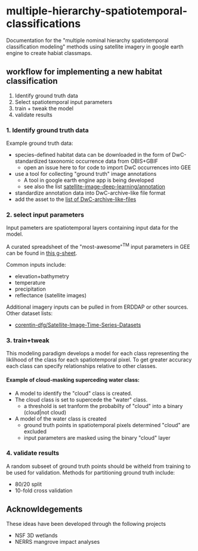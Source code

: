# multiple-hierarchy-spatiotemporal-classifications
Documentation for the "multiple nominal hierarchy spatiotemporal classification modeling" methods using satellite imagery in google earth engine to create habiat classmaps.


## workflow for implementing a new habitat classification
1. Identify ground truth data
2. Select spatiotemporal input parameters
3. train + tweak the model
4. validate results

### 1. Identify ground truth data
Example ground truth data: 
* species-defined habitat data can be downloaded in the form of DwC-standardized taxonomic occurrence data from OBIS+GBIF 
    * open an issue here to for code to import DwC occurrences into GEE
* use a tool for collecting "ground truth" image annotations
    * A tool in google earth engine app is being developed
    * see also the list [satellite-image-deep-learning/annotation](https://github.com/satellite-image-deep-learning/annotation)
* standardize annotation data into DwC-archive-like file format
* add the asset to the [list of DwC-archive-like-files](https://docs.google.com/spreadsheets/d/1RRC3L9dmvycJRG5f947DWAHBlZywpijYOwlJvBZ-yec/edit#gid=0)

### 2. select input parameters
Input pameters are spatiotemporal layers containing input data for the model.

A curated spreadsheet of the "most-awesome"<sup>TM</sup> input parameters in GEE can be found in [this g-sheet](https://docs.google.com/spreadsheets/d/1VyBMu1hN-FpSVV7Gi6VSTS1e3gaiudj6ZqYzsuvv3zw/edit?usp=sharing).

Common inputs include:

* elevation+bathymetry
* temperature
* precipitation
* reflectance (satellite images)

Additional imagery inputs can be pulled in from ERDDAP or other sources.
Other dataset lists:
* [corentin-dfg/Satellite-Image-Time-Series-Datasets](https://github.com/corentin-dfg/Satellite-Image-Time-Series-Datasets)

### 3. train+tweak
This modeling paradigm develops a model for each class representing the liklihood of the class for each spatiotemporal pixel.
To get greater accuracy each class can specify relationships relative to other classes.

#### Example of cloud-masking superceding water class:
* A model to identify the "cloud" class is created.
* The cloud class is set to supercede the "water" class.
    * a threshold is set tranform the probabilty of "cloud" into a binary (cloud|not cloud)  
* A model of the water class is created
    * ground truth points in spatiotemporal pixels determined "cloud" are excluded
    * input parameters are masked using the binary "cloud" layer

### 4. validate results
A random subseet of ground truth points should be witheld from training to be used for validation.
Methods for partitioning ground truth include:
* 80/20 split
* 10-fold cross validation

## Acknowldegements
These ideas have been developed through the following projects
* NSF 3D wetlands
* NERRS mangrove impact analyses

